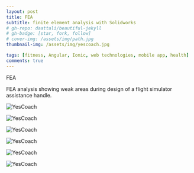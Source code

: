 ```yaml
---
layout: post
title: FEA
subtitle: finite element analysis with Solidworks 
# gh-repo: daattali/beautiful-jekyll
# gh-badge: [star, fork, follow]
# cover-img: /assets/img/path.jpg
thumbnail-img: /assets/img/yescoach.jpg

tags: [fitness, Angular, Ionic, web technologies, mobile app, health]
comments: true
---
```

FEA

FEA analysis showing weak areas during design of a flight simulator assistance handle.  

![YesCoach](/assets/img/FEA/0.bmp)

![YesCoach](/assets/img/FEA/1.bmp)

![YesCoach](/assets/img/FEA/2.bmp)

![YesCoach](/assets/img/FEA/3.bmp)

![YesCoach](/assets/img/FEA/4.bmp)

![YesCoach](/assets/img/FEA/5.bmp)
